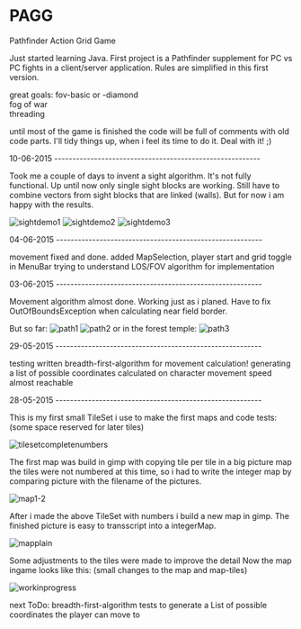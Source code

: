 # PAGG
Pathfinder Action Grid Game

Just started learning Java. First project is a Pathfinder supplement for PC vs PC fights in a client/server application. Rules are simplified in this first version.

great goals: fov-basic or -diamond<br>
fog of war<br>
threading<br>

until most of the game is finished the code will be full of comments with old code parts.
I'll tidy things up, when i feel its time to do it. Deal with it! ;)


10-06-2015 ---------------------------------------------------------

Took me a couple of days to invent a sight algorithm. It's not fully functional. Up until now only single sight blocks are working. Still have to combine vectors from sight blocks that are linked (walls). But for now i am happy with the results.

![sightdemo1](https://cloud.githubusercontent.com/assets/12558206/8083568/dc3968f6-0f85-11e5-9b0c-921b8bbee768.jpg)
![sightdemo2](https://cloud.githubusercontent.com/assets/12558206/8083571/e0a16146-0f85-11e5-831b-20d4a2e7caaf.jpg)
![sightdemo3](https://cloud.githubusercontent.com/assets/12558206/8083576/e448b132-0f85-11e5-9793-c3b10aaac6ff.jpg)

04-06-2015 ---------------------------------------------------------

movement fixed and done.
added MapSelection, player start and grid toggle in MenuBar
trying to understand LOS/FOV algorithm for implementation

03-06-2015 ---------------------------------------------------------

Movement algorithm almost done. Working just as i planed.
Have to fix OutOfBoundsException when calculating near field border.

But so far:
![path1](https://cloud.githubusercontent.com/assets/12558206/7956158/5f0611d8-09de-11e5-8689-382fd2fc5146.jpg)
![path2](https://cloud.githubusercontent.com/assets/12558206/7956161/645f71d8-09de-11e5-9f97-b0020676ba06.jpg)
or in the forest temple:
![path3](https://cloud.githubusercontent.com/assets/12558206/7956731/6874b9dc-09e2-11e5-9ae3-5ecd69dd0d7e.jpg)


29-05-2015 ---------------------------------------------------------

testing written breadth-first-algorithm for movement calculation!
generating a list of possible coordinates calculated on character movement speed almost reachable

28-05-2015 ---------------------------------------------------------

This is my first small TileSet i use to make the first maps and code tests:
(some space reserved for later tiles)

![tilesetcompletenumbers](https://cloud.githubusercontent.com/assets/12558206/7860479/d3e938a2-0549-11e5-90b7-7e97708bc9c7.jpg)

The first map was build in gimp with copying tile per tile in a big picture map
the tiles were not numbered at this time, so i had to write the integer map by comparing picture with the filename of the pictures.

![map1-2](https://cloud.githubusercontent.com/assets/12558206/7860557/5d7a0646-054a-11e5-8233-9d4d09aed066.jpg)


After i made the above TileSet with numbers i build a new map in gimp. The finished picture is easy to transscript into a integerMap.

![mapplain](https://cloud.githubusercontent.com/assets/12558206/7860561/660bbde0-054a-11e5-8797-972e1fc74f84.jpg)


Some adjustments to the tiles were made to improve the detail
Now the map ingame looks like this:
(small changes to the map and map-tiles)

![workinprogress](https://cloud.githubusercontent.com/assets/12558206/7860589/af808852-054a-11e5-9be8-e5fa5e08654a.jpg)


next ToDo: breadth-first-algorithm tests to generate a List of possible coordinates the player can move to
